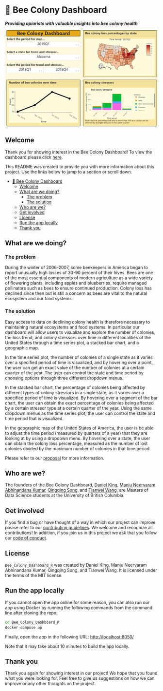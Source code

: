# 🐝 Bee Colony Dashboard

***Providing apiarists with valuable insights into bee colony health***

![dashboard-gif](docs/dashr.gif)

## Welcome

Thank you for showing interest in the Bee Colony Dashboard! To view the dashboard please click [here](https://bee-colony-dashboard-r.herokuapp.com/).

This README was created to provide you with more information about this project. Use the links below to jump to a section or scroll down.

- [🐝 Bee Colony Dashboard](#-bee-colony-dashboard)
  - [Welcome](#welcome)
  - [What are we doing?](#what-are-we-doing)
    - [The problem](#the-problem)
    - [The solution](#the-solution)
  - [Who are we?](#who-are-we)
  - [Get involved](#get-involved)
  - [License](#license)
  - [Run the app locally](#run-the-app-locally)
  - [Thank you](#thank-you)

## What are we doing?

### The problem

During the winter of 2006-2007, some beekeepers in America began to report unusually high losses of 30-90 percent of their hives. Bees are one of the most essential components of modern agriculture as a wide variety of flowering plants, including apples and blueberries, require managed pollinators such as bees to ensure continued production. Colony loss has declined since then but is still a concern as bees are vital to the natural ecosystem and our food systems.

### The solution

Easy access to data on declining colony health is therefore necessary to maintaining natural ecosystems and food systems. In particular our dashboard will allow users to visualize and explore the number of colonies, the loss trend, and colony stressors over time in different localities of the United States through a time series plot, a stacked bar chart, and a geographic map.

In the time series plot, the number of colonies of a single state as it varies over a specified period of time is visualized, and by hovering over a point, the user can get an exact value of the number of colonies at a certain quarter of the year. The user can control the state and time period by choosing options through three different dropdown menus.

In the stacked bar chart, the percentage of colonies being affected by different types of colony stressors in a single state, as it varies over a specified period of time is visualized. By hovering over a segment of the bar chart, the user can obtain the exact percentage of colonies being affected by a certain stressor type at a certain quarter of the year. Using the same dropdown menus as the time series plot, the user can control the state and time period that is visualized.

In the geographic map of the United States of America, the user is be able to adjust the time period (measured by quarters of a year) that they are looking at by using a dropdown menu. By hovering over a state, the user can obtain the colony loss percentage, measured as the number of lost colonies divided by the maximum number of colonies in that time period.

Please refer to our [proposal](https://github.com/UBC-MDS/Bee_Colony_Dashboard_R/blob/main/docs/proposal.md) for more information.

## Who are we?

The founders of the Bee Colony Dashboard, [Daniel King](https://github.com/danfke), [Manju Neervaram Abhinandana Kumar](https://github.com/manju-abhinandana), [Qingqing Song](https://github.com/scarlqq), and [Tianwei Wang](https://github.com/Davidwang11), are Masters of Data Science students at the University of British Columbia.

## Get involved

If you find a bug or have thought of a way in which our project can improve please refer to our [contributing guidelines](https://github.com/UBC-MDS/Bee_Colony_Dashboard_R/blob/main/CONTRIBUTING.md). We welcome and recognize all contributions! In addition, if you join us in this project we ask that you follow our [code of conduct](https://github.com/UBC-MDS/Bee_Colony_Dashboard_R/blob/main/CONDUCT.md).

## License

`Bee_Colony_Dashboard_R` was created by Daniel King, Manju Neervaram Abhinandana Kumar, Qingqing Song, and Tianwei Wang. It is licensed under the terms of the MIT license.

## Run the app locally

If you cannot open the app online for some reason, you can also run our app using Docker by running the following commands from the command line after cloning the repo:

```bash
cd Bee_Colony_Dashboard_R
docker-compose up
```

Finally, open the app in the following URL: <http://localhost:8050/>

Note that it may take about 10 minutes to build the app locally.

## Thank you

Thank you again for showing interest in our project! We hope that you found what you were looking for. Feel free to give us suggestions on how we can improve or any other thoughts on the project.
